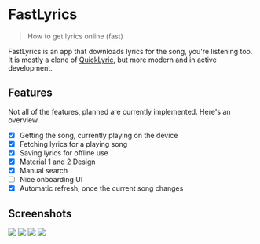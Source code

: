 # FastLyrics

> How to get lyrics online (fast)

FastLyrics is an app that downloads lyrics for the song, you're listening too. It is mostly a clone of [QuickLyric](https://github.com/QuickLyric/QuickLyric), but more modern and in active development.

## Features
Not all of the features, planned are currently implemented. Here's an overview.

* [x] Getting the song, currently playing on the device
* [x] Fetching lyrics for a playing song
* [x] Saving lyrics for offline use
* [x] Material 1 and 2 Design
* [x] Manual search
* [ ] Nice onboarding UI
* [x] Automatic refresh, once the current song changes

## Screenshots
![](fastlane/metadata/android/en-US/images/phoneScreenshots/1.png)
![](fastlane/metadata/android/en-US/images/phoneScreenshots/2.png)
![](fastlane/metadata/android/en-US/images/phoneScreenshots/3.png)
![](fastlane/metadata/android/en-US/images/phoneScreenshots/4.png)

